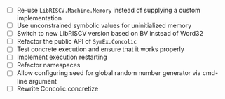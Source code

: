 * [ ] Re-use `LibRISCV.Machine.Memory` instead of supplying a custom implementation
* [ ] Use unconstrained symbolic values for uninitialized memory
* [ ] Switch to new LibRISCV version based on BV instead of Word32
* [ ] Refactor the public API of `SymEx.Concolic`
* [ ] Test concrete execution and ensure that it works properly
* [ ] Implement execution restarting
* [ ] Refactor namespaces
* [ ] Allow configuring seed for global random number generator via cmd-line argument
* [ ] Rewrite Concolic.concretize
